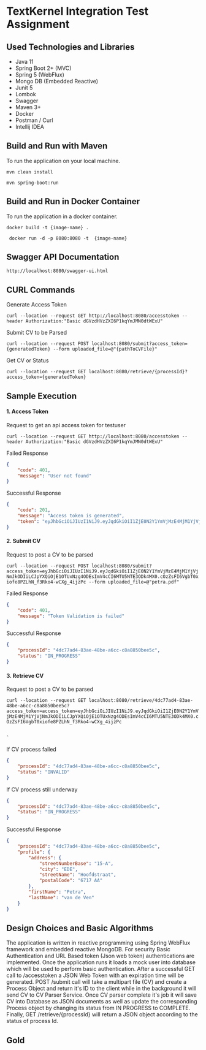 # TextKernel Integration Test Assignment

## Used Technologies and Libraries

+ Java 11
+ Spring Boot 2+ (MVC)
+ Spring 5 (WebFlux)
+ Mongo DB (Embedded Reactive)
+ Junit 5
+ Lombok
+ Swagger
+ Maven 3+
+ Docker
+ Postman / Curl
+ Intellij IDEA

## Build and Run with Maven

To run the application on your local machine.

`mvn clean install`

`mvn spring-boot:run `

## Build and Run in Docker Container

To run the application in a docker container.

`docker build -t {image-name} .`

` docker run -d -p 8080:8080 -t  {image-name}`

## Swagger API Documentation ##

`http://localhost:8080/swagger-ui.html`

## CURL Commands

Generate Access Token

`curl --location --request GET http://localhost:8080/accesstoken --header Authorization:"Basic dGVzdHVzZXI6P1kqYmJMN0dtWExU" `

Submit CV to be Parsed

`curl --location --request POST localhost:8080/submit?access_token={generatedToken} --form uploaded_file=@"{pathToCVFile}"
`

Get CV or Status

`curl --location --request GET localhost:8080/retrieve/{processId}?access_token={generatedToken}`

## Sample Execution

#### 1. Access Token

Request to get an api access token for testuser

`curl --location --request GET http://localhost:8080/accesstoken --header Authorization:"Basic dGVzdHVzZXI6P1kqYmJMN0dtWExU" `

Failed Response
```json
{
    "code": 401,
    "message": "User not found"
}
```

Successful Response
```json
{
    "code": 201,
    "message": "Access token is generated",
    "token": "eyJhbGciOiJIUzI1NiJ9.eyJqdGkiOiI1ZjE0N2Y1YmVjMzE4MjM1YjVjNmJkODIiLCJpYXQiOjE1OTUxNzg4ODEsImV4cCI6MTU5NTE3ODk4MX0.cOzZsFI6VgbT0xiofe8PZLhN_f3Rko4-wCXg_4ijzPc"
}
```

#### 2. Submit CV

Request to post a CV to be parsed 

`curl --location --request POST localhost:8080/submit?access_token=eyJhbGciOiJIUzI1NiJ9.eyJqdGkiOiI1ZjE0N2Y1YmVjMzE4MjM1YjVjNmJkODIiLCJpYXQiOjE1OTUxNzg4ODEsImV4cCI6MTU5NTE3ODk4MX0.cOzZsFI6VgbT0xiofe8PZLhN_f3Rko4-wCXg_4ijzPc --form uploaded_file=@"petra.pdf"
`

Failed Response
```json
{
    "code": 401,
    "message": "Token Validation is failed"
}
```

Successful Response
```json
{
    "processId": "4dc77ad4-83ae-48be-a6cc-c8a8850bee5c",
    "status": "IN_PROGRESS"
}
```

#### 3. Retrieve CV

Request to post a CV to be parsed 

`curl --location --request GET localhost:8080/retrieve/4dc77ad4-83ae-48be-a6cc-c8a8850bee5c?access_token=access_token=eyJhbGciOiJIUzI1NiJ9.eyJqdGkiOiI1ZjE0N2Y1YmVjMzE4MjM1YjVjNmJkODIiLCJpYXQiOjE1OTUxNzg4ODEsImV4cCI6MTU5NTE3ODk4MX0.cOzZsFI6VgbT0xiofe8PZLhN_f3Rko4-wCXg_4ijzPc`

                                                                                                         `
If CV process failed

```json
{
    "processId": "4dc77ad4-83ae-48be-a6cc-c8a8850bee5c",
    "status": "INVALID"
}
```

If CV process still underway

```json
{
    "processId": "4dc77ad4-83ae-48be-a6cc-c8a8850bee5c",
    "status": "IN_PROGRESS"
}
```

Successful Response
```json
{
    "processId": "4dc77ad4-83ae-48be-a6cc-c8a8850bee5c",
    "profile": {
        "address": {
            "streetNumberBase": "15-A",
            "city": "EDE",
            "streetName": "Hoofdstraat",
            "postalCode": "6717 AA"
        },
        "firstName": "Petra",
        "lastName": "van de Ven"
    }
}
```

## Design Choices and Basic Algorithms

The application is written in reactive programming using Spring WebFlux framework and embedded reactive MongoDB.
For security Basic Authentication and URL Based token (Json web token) authentications are implemented. Once the application
runs it loads a mock user into database which will be used to perform basic authentication. After a successful GET call to /accesstoken a JSON Web Token with an expiration time will be generated. POST /submit call will take a multipart file (CV) and create a Process Object and return it's ID to the client while in the background it will send CV to CV Parser Service. Once CV parser complete it's job it will save CV into Database as JSON documents as well as update the corresponding Process object by changing its status from IN PROGRESS to COMPLETE. Finally, GET /retrieve/{processId} will return a JSON object according to the status of process Id.


## Gold
